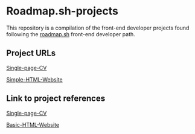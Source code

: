 # Roadmap.sh-projects
This repository is a compilation of the front-end developer projects found following the [roadmap.sh](https://roadmap.sh/) front-end developer path.

## Project URLs
[Single-page-CV](https://github.com/TiongKingProjects/Roadmap.sh-projects/tree/main/single-page-cv)

[Simple-HTML-Website](https://github.com/TiongKingProjects/Roadmap.sh-projects/tree/main/simple-html-website)

## Link to project references
[Single-page-CV](https://roadmap.sh/projects/single-page-cv)

[Basic-HTML-Website](https://roadmap.sh/projects/basic-html-website)
